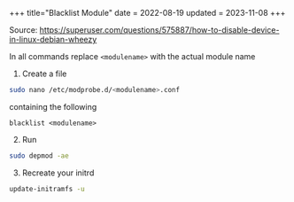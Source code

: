 +++
title="Blacklist Module"
date = 2022-08-19
updated = 2023-11-08
+++

Source: <https://superuser.com/questions/575887/how-to-disable-device-in-linux-debian-wheezy>

In all commands replace `<modulename>` with the actual module name

1) Create a file

```sh
sudo nano /etc/modprobe.d/<modulename>.conf
```

containing the following

```
blacklist <modulename>
```

2) Run

```sh
sudo depmod -ae
``` 

3) Recreate your initrd

```sh
update-initramfs -u
```

